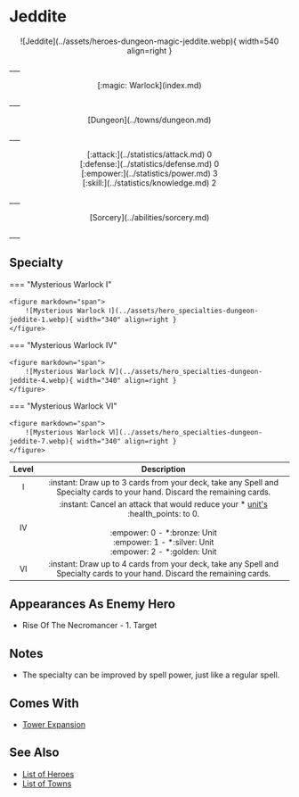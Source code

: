 # Jeddite

<p style="text-align: center;" markdown>![Jeddite](../assets/heroes-dungeon-magic-jeddite.webp){ width=540 align=right }</p>
___
<p style="text-align: center;" markdown>[:magic: Warlock](index.md)</p>
___
<p style="text-align: center;" markdown>[Dungeon](../towns/dungeon.md)</p>
___

<p style="text-align: center;" markdown>[:attack:](../statistics/attack.md)&nbsp;0</br>[:defense:](../statistics/defense.md)&nbsp;0</br>[:empower:](../statistics/power.md)&nbsp;3</br>[:skill:](../statistics/knowledge.md)&nbsp;2</p>
___
<p style="text-align: center;" markdown>[Sorcery](../abilities/sorcery.md)</p>
___

## Specialty

=== "Mysterious Warlock Ⅰ"

    <figure markdown="span">
        ![Mysterious Warlock Ⅰ](../assets/hero_specialties-dungeon-jeddite-1.webp){ width="340" align=right }
    </figure>

=== "Mysterious Warlock Ⅳ"

    <figure markdown="span">
        ![Mysterious Warlock Ⅳ](../assets/hero_specialties-dungeon-jeddite-4.webp){ width="340" align=right }
    </figure>

=== "Mysterious Warlock Ⅵ"

    <figure markdown="span">
        ![Mysterious Warlock Ⅵ](../assets/hero_specialties-dungeon-jeddite-7.webp){ width="340" align=right }
    </figure>


| Level | Description |
| :---: | :---: |
| Ⅰ | :instant: Draw up to 3 cards from your deck, take any Spell and Specialty cards to your hand. Discard the remaining cards. |
| Ⅳ | :instant: Cancel an attack that would reduce your \* [unit's](../units/index.md) :health_points: to 0.<br><br> :empower: 0 - \*:bronze: Unit<br>:empower: 1 - \*:silver: Unit<br>:empower: 2 - \*:golden: Unit |
| Ⅵ | :instant: Draw up to 4 cards from your deck, take any Spell and Specialty cards to your hand. Discard the remaining cards. |


## Appearances As Enemy Hero

- Rise Of The Necromancer - 1. Target


## Notes

- The specialty can be improved by spell power, just like a regular spell.


## Comes With

- [Tower Expansion](../content.md)


## See Also

- [List of Heroes](index.md)
- [List of Towns](../towns/index.md)

